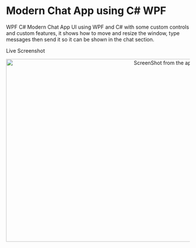 # Modern Chat App using C# WPF
WPF C#  Modern Chat App UI using WPF and C# with some custom controls and custom features, it shows how to move and resize the window, type messages then send it so it can be shown in the chat section.

Live Screenshot 
<p align="center">
  <img align="center" src="https://imgur.com/nkhGmXe.jpeg"" width="850" height="500" title="ScreenShot from the app ">
</p>

